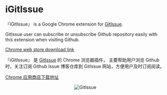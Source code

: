 
# iGitIssue


『iGitIssue』 is a Google Chrome extension for [GitIssue](https://gitissue.com).

GitIssue user can subscribe or unsubscribe  Github repository  easily with this extension when visiting Github.


[Chrome web store download link](https://chrome.google.com/webstore/detail/igitissue/ldfaiaomhgkeedgiejhpcfpadfkbibne)  


『iGitIssue』 是 [GitIssue](https://gitissue.com) 的 Chrome 浏览器插件， 主要帮助用户浏览 Github 时，关注订阅 Github Issue 博客仓库到 GitIssue 网站，方便用户及时订阅阅读。


[Chrome 应用商店下载地址](https://chrome.google.com/webstore/detail/igitissue/ldfaiaomhgkeedgiejhpcfpadfkbibne)


<p align="center">
  <img src="https://gitissue.com/public/iGitIssue.png" alt="GitIssue">
</p>
